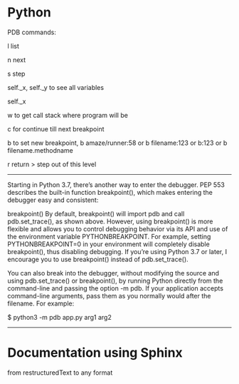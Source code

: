 # Python

PDB commands:

l list

n next

s step

self._x, self._y  to see all variables

self._x

w to get call stack where program will be

c for continue till next breakpoint

b to set new breakpoint, b amaze/runner:58    or     b filename:123    or         b:123    or    b  filename.methodname

r return > step out of this level


--------------------------
Starting in Python 3.7, there’s another way to enter the debugger. PEP 553 describes the built-in function breakpoint(), which makes entering the debugger easy and consistent:

breakpoint()
By default, breakpoint() will import pdb and call pdb.set_trace(), as shown above. However, using breakpoint() is more flexible and allows you to control debugging behavior via its API and use of the environment variable PYTHONBREAKPOINT. For example, setting PYTHONBREAKPOINT=0 in your environment will completely disable breakpoint(), thus disabling debugging. If you’re using Python 3.7 or later, I encourage you to use breakpoint() instead of pdb.set_trace().

You can also break into the debugger, without modifying the source and using pdb.set_trace() or breakpoint(), by running Python directly from the command-line and passing the option -m pdb. If your application accepts command-line arguments, pass them as you normally would after the filename. For example:

$ python3 -m pdb app.py arg1 arg2

---------------------------


# Documentation using Sphinx
from restructuredText to any format
